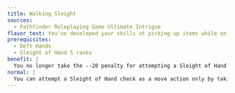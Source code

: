 ```yaml
---
title: Walking Sleight
sources:
  - Pathfinder Roleplaying Game Ultimate Intrigue
flavor_text: You've developed your skills at picking up items while on the move.
prerequisites:
  - Deft Hands
  - Sleight of Hand 5 ranks
benefit: |
  You no longer take the --20 penalty for attempting a Sleight of Hand check as a move action. You can attempt a Sleight of Hand check as a standard action in the middle of your move action.
normal: |
  You can attempt a Sleight of Hand check as a move action only by taking a --20 penalty on the check.
---
```


